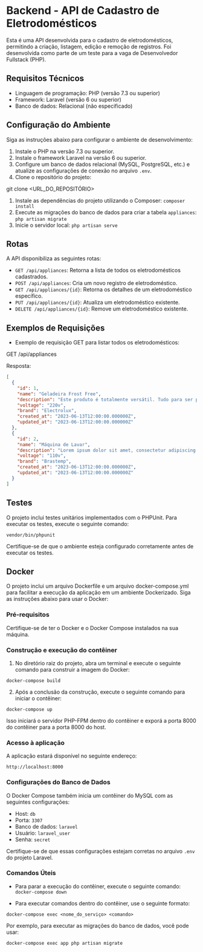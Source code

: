 # Backend - API de Cadastro de Eletrodomésticos

Esta é uma API desenvolvida para o cadastro de eletrodomésticos, permitindo a criação, listagem, edição e remoção de registros. Foi desenvolvida como parte de um teste para a vaga de Desenvolvedor Fullstack (PHP).

## Requisitos Técnicos

- Linguagem de programação: PHP (versão 7.3 ou superior)
- Framework: Laravel (versão 6 ou superior)
- Banco de dados: Relacional (não especificado)

## Configuração do Ambiente

Siga as instruções abaixo para configurar o ambiente de desenvolvimento:

1. Instale o PHP na versão 7.3 ou superior.
2. Instale o framework Laravel na versão 6 ou superior.
3. Configure um banco de dados relacional (MySQL, PostgreSQL, etc.) e atualize as configurações de conexão no arquivo `.env`.
4. Clone o repositório do projeto:

git clone <URL_DO_REPOSITÓRIO>


1. Instale as dependências do projeto utilizando o Composer:
   `composer install`
2. Execute as migrações do banco de dados para criar a tabela `appliances`:
   `php artisan migrate`
3. Inicie o servidor local:
   `php artisan serve`


## Rotas

A API disponibiliza as seguintes rotas:

- `GET /api/appliances`: Retorna a lista de todos os eletrodomésticos cadastrados.
- `POST /api/appliances`: Cria um novo registro de eletrodoméstico.
- `GET /api/appliances/{id}`: Retorna os detalhes de um eletrodoméstico específico.
- `PUT /api/appliances/{id}`: Atualiza um eletrodoméstico existente.
- `DELETE /api/appliances/{id}`: Remove um eletrodoméstico existente.

## Exemplos de Requisições

- Exemplo de requisição GET para listar todos os eletrodomésticos:

GET /api/appliances


Resposta:

```json
[
  {
    "id": 1,
    "name": "Geladeira Frost Free",
    "description": "Este produto é totalmente versátil. Tudo para ser personalizado para comportar o que você preferir.",
    "voltage": "220v",
    "brand": "Electrolux",
    "created_at": "2023-06-13T12:00:00.000000Z",
    "updated_at": "2023-06-13T12:00:00.000000Z"
  },
  {
    "id": 2,
    "name": "Máquina de Lavar",
    "description": "Lorem ipsum dolor sit amet, consectetur adipiscing elit.",
    "voltage": "110v",
    "brand": "Brastemp",
    "created_at": "2023-06-13T12:00:00.000000Z",
    "updated_at": "2023-06-13T12:00:00.000000Z"
  }
]
```
## Testes


O projeto inclui testes unitários implementados com o PHPUnit. Para executar os testes, execute o seguinte comando:

`vendor/bin/phpunit`

Certifique-se de que o ambiente esteja configurado corretamente antes de executar os testes.

## Docker

O projeto inclui um arquivo Dockerfile e um arquivo docker-compose.yml para facilitar a execução da aplicação em um ambiente Dockerizado. Siga as instruções abaixo para usar o Docker:

### Pré-requisitos

Certifique-se de ter o Docker e o Docker Compose instalados na sua máquina.

### Construção e execução do contêiner

1. No diretório raiz do projeto, abra um terminal e execute o seguinte comando para construir a imagem do Docker:

`docker-compose build`


2. Após a conclusão da construção, execute o seguinte comando para iniciar o contêiner:

`docker-compose up`


Isso iniciará o servidor PHP-FPM dentro do contêiner e exporá a porta 8000 do contêiner para a porta 8000 do host.

### Acesso à aplicação

A aplicação estará disponível no seguinte endereço:

`http://localhost:8000`


### Configurações do Banco de Dados

O Docker Compose também inicia um contêiner do MySQL com as seguintes configurações:

- Host: `db`
- Porta: `3307`
- Banco de dados: `laravel`
- Usuário: `laravel_user`
- Senha: `secret`

Certifique-se de que essas configurações estejam corretas no arquivo `.env` do projeto Laravel.

### Comandos Úteis

- Para parar a execução do contêiner, execute o seguinte comando:
  `docker-compose down`


- Para executar comandos dentro do contêiner, use o seguinte formato:

`docker-compose exec <nome_do_serviço> <comando>`


Por exemplo, para executar as migrações do banco de dados, você pode usar:

`docker-compose exec app php artisan migrate`
